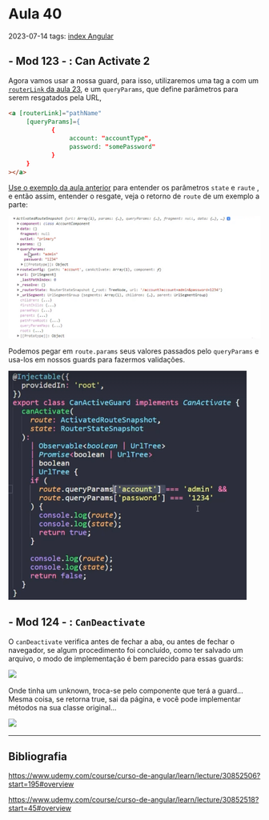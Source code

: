 # Aula 40
2023-07-14
tags: [index Angular](../index%20Angular.md)

## - Mod 123 - : Can Activate 2

Agora vamos usar a nossa guard, para isso, utilizaremos uma tag a com um [`routerLink` da  aula 23](../Section%2012/Aula23.md), e um `queryParams`, que define parâmetros para serem resgatados pela URL,

~~~html
<a [routerLink]="pathName" 
	 [queryParams]={
			{
				 account: "accountType", 
				 password: "somePassword"
			}
	 }
></a>
~~~

[Use o exemplo da aula anterior](Aula39.md#Por%20referência,%20dos%20códigos) para entender os parâmetros `state` e `raute` , e então assim, entender o resgate, veja o retorno de `route` de um exemplo a parte:

![](../img/Pasted%20image%2020230714110954.png)

Podemos pegar em `route.params` seus valores passados pelo `queryParams` e usa-los em nossos guards para fazermos validações.

![](../img/Pasted%20image%2020230714112833.png)

## - Mod 124 - : `CanDeactivate`

O `canDeactivate` verifica antes de fechar a aba, ou antes de fechar o navegador, se algum procedimento foi concluído, como ter salvado um arquivo, o modo de implementação é bem parecido para essas guards:

![](../../../Pasted%20image%2020230716105102.png)

Onde tinha um unknown, troca-se pelo componente que terá a guard... Mesma coisa, se retorna true, sai da página, e você pode implementar métodos na sua classe original...

![](../../../Pasted%20image%2020230716105526.png)



-----------------------------------------------
## Bibliografia

https://www.udemy.com/course/curso-de-angular/learn/lecture/30852506?start=195#overview

https://www.udemy.com/course/curso-de-angular/learn/lecture/30852518?start=45#overview